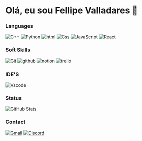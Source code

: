 # Olá, eu sou Fellipe Valladares 👋 #

### Languages ###

![C++](https://www.google.com/url?sa=i&url=https%3A%2F%2Fwww.python.org%2Fcommunity%2Flogos%2F&psig=AOvVaw0mM8d7qh48rATaa8ae_3Aa&ust=1732338273699000&source=images&cd=vfe&opi=89978449&ved=0CBEQjRxqFwoTCLDrmo2V74kDFQAAAAAdAAAAABAE)
![Python](https://www.google.com/url?sa=i&url=https%3A%2F%2Fwww.python.org%2Fcommunity%2Flogos%2F&psig=AOvVaw0mM8d7qh48rATaa8ae_3Aa&ust=1732338273699000&source=images&cd=vfe&opi=89978449&ved=0CBEQjRxqFwoTCLDrmo2V74kDFQAAAAAdAAAAABAE)
![html](https://img.shields.io/badge/HTML5-E34F26?style=for-the-badge&logo=html5&logoColor=white)
![Css](https://www.google.com/url?sa=i&url=https%3A%2F%2Fwww.python.org%2Fcommunity%2Flogos%2F&psig=AOvVaw0mM8d7qh48rATaa8ae_3Aa&ust=1732338273699000&source=images&cd=vfe&opi=89978449&ved=0CBEQjRxqFwoTCLDrmo2V74kDFQAAAAAdAAAAABAE)
![JavaScript](https://www.google.com/url?sa=i&url=https%3A%2F%2Fwww.python.org%2Fcommunity%2Flogos%2F&psig=AOvVaw0mM8d7qh48rATaa8ae_3Aa&ust=1732338273699000&source=images&cd=vfe&opi=89978449&ved=0CBEQjRxqFwoTCLDrmo2V74kDFQAAAAAdAAAAABAE)
![React](https://www.google.com/url?sa=i&url=https%3A%2F%2Fwww.python.org%2Fcommunity%2Flogos%2F&psig=AOvVaw0mM8d7qh48rATaa8ae_3Aa&ust=1732338273699000&source=images&cd=vfe&opi=89978449&ved=0CBEQjRxqFwoTCLDrmo2V74kDFQAAAAAdAAAAABAE)

### Soft Skills ###
![Git](https://img.shields.io/badge/GIT-E44C30?style=for-the-badge&logo=git&logoColor=white)
![github](https://img.shields.io/badge/GitHub-100000?style=for-the-badge&logo=github&logoColor=white)
![notion](https://img.shields.io/badge/Notion-000000?style=for-the-badge&logo=notion&logoColor=white)
![trello](https://img.shields.io/badge/Trello-0052CC?style=for-the-badge&logo=trello&logoColor=white)

### IDE'S ###

![Vscode](https://img.shields.io/badge/Vscode-007ACC?style=for-the-badge&logo=visual-studio-code&logoColor=white)

### Status ###

![GitHub Stats](https://github-readme-stats.vercel.app/api?username=FellipeV540&theme=transparent&bg_color=000&border_color=30A3DC&show_icons=true&icon_color=30A3DC&title_color=E94D5F&text_color=FFF) 

### Contact ###

[![Gmail](https://img.shields.io/badge/Gmail-333333?style=for-the-badge&logo=gmail&logoColor=red)](mailto:fellipevalladares@gmail.com)
[![Discord](https://img.shields.io/badge/Discord-7289DA?style=for-the-badge&logo=discord&logoColor=white)](https://discord.com/channels/@f3n1x_540/)
